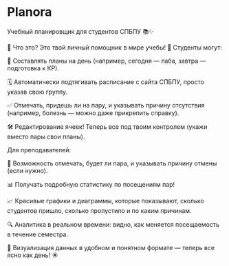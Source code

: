 # Planora
Учебный планировщик для студентов СПБПУ 📚✨

🎯 Что это?
Это твой личный помощник в мире учебы! 🚀 
Студенты могут:

📝 Составлять планы на день (например, сегодня — лаба, завтра — подготовка к КР).

🗓 Автоматически подтягивать расписание с сайта СПБПУ, просто указав свою группу.

✅ Отмечать, придешь ли на пару, и указывать причину отсутствия (например, болезнь — можно даже прикрепить справку).

🛠 Редактирование ячеек! Теперь все под твоим контролем (укажи вместо пары свои планы).

Для преподавателей:

📅 Возможность отмечать, будет ли пара, и указывать причину отмены (если нужно).

📊 Получать подробную статистику по посещениям пар!

📈 Красивые графики и диаграммы, которые показывают, сколько студентов пришло, сколько пропустило и по каким причинам.

🔍 Аналитика в реальном времени: видно, как меняется посещаемость в течение семестра.

🎨 Визуализация данных в удобном и понятном формате — теперь все ясно как день! ☀️
